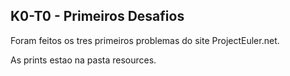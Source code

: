 ## K0-T0 - Primeiros Desafios

Foram feitos os tres primeiros problemas do site ProjectEuler.net.

As prints estao na pasta resources.
